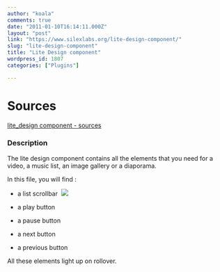 ```yaml
---
author: "koala"
comments: true
date: "2011-01-10T16:14:11.000Z"
layout: "post"
link: "https://www.silexlabs.org/lite-design-component/"
slug: "lite-design-component"
title: "Lite Design component"
wordpress_id: 1807
categories: ["Plugins"]

---
```

# Sources


[lite_design component - sources](https://www.silexlabs.org/wp-content/uploads/2011/01/litedesign.zip)


### Description


The lite design component contains all the elements that you need for a video, a music list, an image gallery or a diaporama.

In this file, you will find :




  * a list scrollbar  [![](https://www.silexlabs.org/wp-content/uploads/2011/01/lite-design1.png)](https://www.silexlabs.org/?attachment_id=2005)


  * a play button


  * a pause button


  * a next button


  * a previous button


All these elements light up on rollover.


